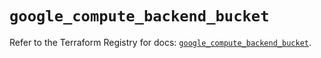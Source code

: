 # `google_compute_backend_bucket`

Refer to the Terraform Registry for docs: [`google_compute_backend_bucket`](https://registry.terraform.io/providers/hashicorp/google/6.17.0/docs/resources/compute_backend_bucket).
